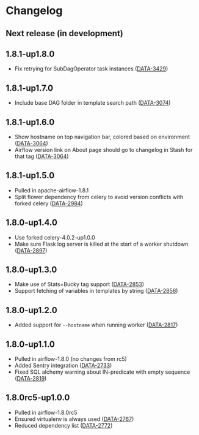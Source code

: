 # Changelog

## Next release (in development)

## 1.8.1-up1.8.0

* Fix retrying for SubDagOperator task instances ([DATA-3429](https://kontagent.jira.com/browse/DATA-3429))

## 1.8.1-up1.7.0

* Include base DAG folder in template search path ([DATA-3074](https://kontagent.jira.com/browse/DATA-3074))

## 1.8.1-up1.6.0

* Show hostname on top navigation bar, colored based on environment ([DATA-3064](https://kontagent.jira.com/browse/DATA-3064))
* Airflow version link on About page should go to changelog in Stash for that tag ([DATA-3064](https://kontagent.jira.com/browse/DATA-3064))

## 1.8.1-up1.5.0

* Pulled in apache-airflow-1.8.1
* Split flower dependency from celery to avoid version conflicts with forked celery ([DATA-2984](https://kontagent.jira.com/browse/DATA-2984))

## 1.8.0-up1.4.0

* Use forked celery-4.0.2-up1.0.0
* Make sure Flask log server is killed at the start of a worker shutdown ([DATA-2897](https://kontagent.jira.com/browse/DATA-2897))

## 1.8.0-up1.3.0

* Make use of Stats+Bucky tag support ([DATA-2853](https://kontagent.jira.com/browse/DATA-2853))
* Support fetching of variables in templates by string ([DATA-2856](https://kontagent.jira.com/browse/DATA-2856))

## 1.8.0-up1.2.0

* Added support for `--hostname` when running worker ([DATA-2817](https://kontagent.jira.com/browse/DATA-2817))

## 1.8.0-up1.1.0

* Pulled in airflow-1.8.0 (no changes from rc5)
* Added Sentry integration ([DATA-2733](https://kontagent.jira.com/browse/DATA-2733))
* Fixed SQL alchemy warning about IN-predicate with empty sequence ([DATA-2819](https://kontagent.jira.com/browse/DATA-2819))

## 1.8.0rc5-up1.0.0

* Pulled in airflow-1.8.0rc5
* Ensured virtualenv is always used ([DATA-2767](https://kontagent.jira.com/browse/DATA-2767))
* Reduced dependency list ([DATA-2772](https://kontagent.jira.com/browse/DATA-2772))
